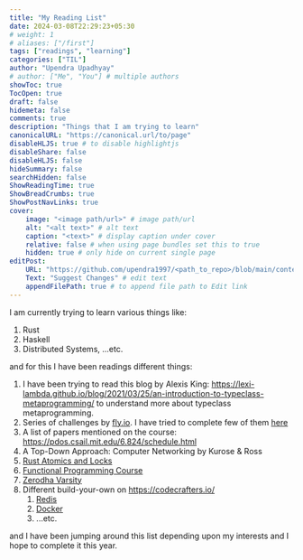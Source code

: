```yaml
---
title: "My Reading List"
date: 2024-03-08T22:29:23+05:30
# weight: 1
# aliases: ["/first"]
tags: ["readings", "learning"]
categories: ["TIL"]
author: "Upendra Upadhyay"
# author: ["Me", "You"] # multiple authors
showToc: true
TocOpen: true
draft: false
hidemeta: false
comments: true
description: "Things that I am trying to learn"
canonicalURL: "https://canonical.url/to/page"
disableHLJS: true # to disable highlightjs
disableShare: false
disableHLJS: false
hideSummary: false
searchHidden: false
ShowReadingTime: true
ShowBreadCrumbs: true
ShowPostNavLinks: true
cover:
    image: "<image path/url>" # image path/url
    alt: "<alt text>" # alt text
    caption: "<text>" # display caption under cover
    relative: false # when using page bundles set this to true
    hidden: true # only hide on current single page
editPost:
    URL: "https://github.com/upendra1997/<path_to_repo>/blob/main/content"
    Text: "Suggest Changes" # edit text
    appendFilePath: true # to append file path to Edit link
---
```

I am currently trying to learn various things like:
1. Rust
2. Haskell
3. Distributed Systems, ...etc.

and for this I have been readings different things:
1. I have been trying to read this blog by Alexis King: https://lexi-lambda.github.io/blog/2021/03/25/an-introduction-to-typeclass-metaprogramming/ to understand more about typeclass metaprogramming.
2. Series of challenges by [fly.io](https://fly.io/dist-sys/). I have tried to complete few of them [here](https://github.com/upendra1997/maelstorm_rust)
3. A list of papers mentioned on the course: https://pdos.csail.mit.edu/6.824/schedule.html
4. A Top-Down Approach: Computer Networking by Kurose & Ross
5. [Rust Atomics and Locks](https://marabos.nl/atomics/)
6. [Functional Programming Course](https://github.com/upendra1997/fp-course)
7. [Zerodha Varsity](https://zerodha.com/varsity/modules/)
8. Different build-your-own on https://codecrafters.io/
      1. [Redis](https://github.com/upendra1997/code-crafters-redis-rust)
      2. [Docker](https://github.com/upendra1997/codecrafters-docker-rust)
      3. ...etc.

and I have been jumping around this list depending upon my interests and I hope to complete it this year.

